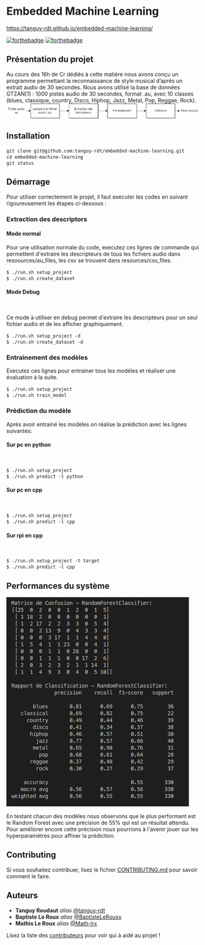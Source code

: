# Embedded Machine Learning

https://tanguy-rdt.github.io/embedded-machine-learning/

[![forthebadge](http://forthebadge.com/images/badges/built-with-love.svg)](http://forthebadge.com)  [![forthebadge](http://forthebadge.com/images/badges/powered-by-electricity.svg)](http://forthebadge.com)

## Présentation du projet
Au cours des 16h de Cr dédiés à cette matière nous avons conçu un programme permettant la reconnaissance de style musical d’après un extrait audio de 30 secondes.
Nous avons utilisé la base de données GTZAN[1] : 1000 pistes audio de 30 secondes, format .au, avec 10 classes (blues, classique, country, Disco, Hiphop, Jazz, Metal, Pop, Reggae, Rock).
![Image Locale](cours/result_emb_proj.png)

## Installation

```
git clone git@github.com:tanguy-rdt/embedded-machine-learning.git
cd embedded-machine-learning
git status
```
## Démarrage

Pour utiliser correctement le projet, il faut executer les codes en suivant rigoureusement les étapes ci-dessous :

### Extraction des descriptors
#### Mode normal

Pour une utilisation normale du code, executez ces lignes de commande qui permettent d'extraire les descripteurs de tous les fichiers audio dans resoources/au_files, les csv se trouvent dans resources/csv_files.

```
$ ./run.sh setup_project 
$ ./run.sh create_dataset
```

#### Mode Debug
<p>
  <a href="https://youtu.be/et4SyZprzkw">
    <img src="https://img.shields.io/badge/Youtube-red?logo=youtube" alt="">
  </a>
</p>
Ce mode à utiliser en debug permet d'extraire les descripteurs pour un seul fichier audio et de les afficher graphiquement.

```
$ ./run.sh setup_project -d
$ ./run.sh create_dataset -d
```

### Entrainement des modèles

Executez ces lignes pour entrainer tous les modèles et réaliser une évaluation à la suite.

```
$ ./run.sh setup_project 
$ ./run.sh train_model
```
### Prédiction du modèle

Après avoir entrainé les modèles on réalise la prédiction avec les lignes suivantes:

#### Sur pc en python
<p>
  <a href="https://youtu.be/fa-HDyBif2s">
    <img src="https://img.shields.io/badge/Youtube-red?logo=youtube" alt="">
  </a>
</p>

```
$ ./run.sh setup_project 
$ ./run.sh predict -l python
```

#### Sur pc en cpp 
<p>
  <a href="https://youtu.be/UQsWJZHy_KQ">
    <img src="https://img.shields.io/badge/Youtube-red?logo=youtube" alt="">
  </a>
</p>

```
$ ./run.sh setup_project 
$ ./run.sh predict -l cpp
```

#### Sur rpi en cpp 
<p>
  <a href="https://youtu.be/3dIC714V6eE">
    <img src="https://img.shields.io/badge/Youtube-red?logo=youtube" alt="">
  </a>
</p>

```
$ ./run.sh setup_project -t target
$ ./run.sh predict -l cpp
```
## Performances du système
![Image Locale](cours/pred_RF.png)

En testant chacun des modèles nous observons que le plus performant est le Random Forest avec une précision de 55% qui est un résultat attendu. Pour améliorer encore cette précision nous pourrions à l'avenir jouer sur les hyperparamètres pour affiner la prédiction.

## Contributing

Si vous souhaitez contribuer, lisez le fichier [CONTRIBUTING.md](https://example.org) pour savoir comment le faire.

## Auteurs
* **Tanguy Roudaut** _alias_ [@tanguy-rdt](https://github.com/tanguy-rdt)
* **Baptiste Le Roux** _alias_ [@BaptisteLeRouxx](https://github.com/tanguy-rdt)
* **Mathis Le Roux** _alias_ [@Math-lrx](https://github.com/tanguy-rdt)

Lisez la liste des [contributeurs](https://github.com/your/project/contributors) pour voir qui à aidé au projet !
